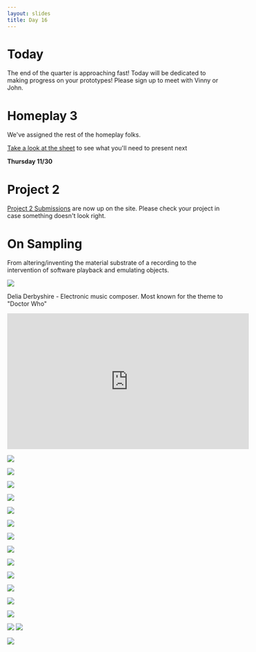 ```yaml
---
layout: slides
title: Day 16
---
```

# Today

The end of the quarter is approaching fast! Today will be dedicated to making progress on your prototypes! Please sign up to meet with Vinny or John.

# Homeplay 3

We've assigned the rest of the homeplay folks.

[Take a look at the sheet](https://docs.google.com/spreadsheets/d/16Q30e3dV3oBYqcNBkZU3OUfUtbhKppxvfDuS4Yjc6zo/edit?usp=sharing) to see what you'll need to present next

**Thursday 11/30**

# Project 2

[Project 2 Submissions](project-submissions.html?p=2) are now up on the site. Please check your project in case something doesn't look right.

# On Sampling

From altering/inventing the material substrate of a recording to the intervention of software playback and emulating objects.

![](https://lh7-us.googleusercontent.com/xp5HF8TnQmiTrWf6gvf16Z1vaqAX361yArrrYBeDRLfmRk1bCe5hpgWvGoJArdnc9MzrOpWdPvxQwo3rk3QQqy46aU0E9ROsYU_5fVsXEKXTiNHtuFZXRc4gvqEcJidQmGlNYCdXYUAifMhXdATqnimP=s2048)

Delia Derbyshire - Electronic music composer. Most known for the theme to "Doctor Who"

<iframe width="560" height="315" src="https://www.youtube.com/embed/N9pOq8u6-bA?si=V0BJm7GsqmipXH_p" frameborder="0" allow="accelerometer; autoplay; clipboard-write; encrypted-media; gyroscope; picture-in-picture; web-share" allowfullscreen></iframe>


![](https://lh7-us.googleusercontent.com/4P-Tu2E5aPkW5zXM-YtTLMYtwm49EY8PjPQMfpOPJlkQgHK5nUd1RczmR73J2DuSooVpbamfJ4r8MYtqd5r2gvG9b0c87HW8DQRr61lgNnH8F1HmyVRsZpw63wKGHHkG1W5Bt1-Ov-W1AXofGcrktkdj=s2048)


![](https://lh7-us.googleusercontent.com/-K5AtEdC2jRY1w9gp2BIbbmjTCXNkVT3yj3vJVKNUZaV5WbNyqr-54R1-s-nxEsWY1t9RSiHLno6SWfSySneIp2OUIuGRiSdxOC1gq9W2cOTT0m3-KhVLvMSJe8J4IwHNJxHimkDdg5jGp7H0tXPaSP5=s2048)

![](https://lh7-us.googleusercontent.com/LvtfzlaClOo36nsHoA1aZYpUD6sr1cpTibqjRa6YD_dDUvxEyT6hVO--OGKQDCnT7PkD6tmC2QpvU87I9oAIfptyMeDmG8q34s7VuzWPQVK5QN4RyeKbVW3cnu6VcRwHZii4qw8fI8_SDAoyJWHNn0Dz=s2048)

![](https://lh7-us.googleusercontent.com/HSv4XDFwTO4uaOBAHQ6Y3yK12pgNmw5mbxlk5tyBoRPMUFnfT4IZoRO8xwJNKVl10lbAi8EE8QOFN5WCzxg8BKAD184DJUOoFVZYX0VhoAq_dFRVf3rLzAd_vOn_IiwzssoJTgrap8TOKY9Pm04-V6jJ=s2048)

![](https://lh7-us.googleusercontent.com/6FSJQUK4TwQEG2HdhvTqhI17Gr-DBazySv5VVD6DYgN5UV_VL1XPoOVDdLxhbYDl9ok3kWsEy33DHfblvrqOjZ8suhGCM-A5Oge9z8ilRRKmZBsoTEL3rcM5cBz5mILye1InGkExtrPHyHgDdBj2FBxQ=s2048)


![](https://lh7-us.googleusercontent.com/43tvX0hCbGqSEVV7WqryhCmr9gpZXFlmNrsVLUEBeaID31B4oQsgdGtvUextsaRUyZOorbiJKDWzAYj-Xmjj4upY-K-a7gWTD7j9SCCKcm_YLSFnt5DmxaMZ32Xoyz7xgAYrtf4M9UicTuePPLGF43Nv=s2048)

![](https://lh7-us.googleusercontent.com/S5q88e2HFfNjCVd0LD1KMT8uh-fdCHoayoUo4ro-t_v9SYzQxocwqNpA4WW02QCN_c8Ocvq8aSZycDAZJZAmAN1XdXcXQPijokw7HU0oMz2-0pfxnC0VqCs-9_VZ7TBuZ2L2WeD03y_7etSQoj0l9-NX=s2048)

![](https://lh7-us.googleusercontent.com/DG468Cplg9b0mOYmqXwBobJ4Q9C2zPCOG5zTSYjWl0eaaUiYJ9gqGFXIs9tlOZgeMD3VjMrbjhS1BuhGFIRAneQ_KiNlCRosCSKVmiWcHXDbZxcAVilXdGMWU69ZEILmct-0-YCMZUgeCeUTkbc9013M=s2048)



![](https://lh7-us.googleusercontent.com/AL2tdm_8GC_0msQyf5zeC8omI5c-8UC7lH4xVtoVqj7hkmOeH4jnQXGy0U15BiehZWDKGCcTL9qGB1OG7lmv0rR3R3WadLbag_lH8ZoNJ8OObHKw1Ozo9qvTXgdl8jKtqbgSCGszWjXz79_5pZfcmWtYkw=s2048)

![](https://lh7-us.googleusercontent.com/0IkxqUPBX6Qhxb0r2scsOrvtSgb-gCUcaCI2nAi1IsqqrsjLGzP7a68U5OW_KEuBTQBy0yvq1sD1Rx58t0Fib_zEEiX60BZAaCsnVNj5W-hszzl6DaA-zaKtQZ1oYCRiXGh_iNx-bxxcNa_lgEAPQzQc=s2048)

![](https://lh7-us.googleusercontent.com/pgX-LvL9MkBCjF8G0wjJWZ3yVGbhal9racNclPramFzUT-mjvIr1OrlVZs-AR8w1EcOaib0xPxR1bwClVGtWfuYXaxhqldTkJY4rHZiN8OzyeNP7ps6ia53ZrIE4Jr6ZPTLDpGRNzCoIODhyuaA12JZUWg=s2048)

![](https://lh7-us.googleusercontent.com/dYbEvhFnFTi8w1gJ1LV0hty9Yku-pBHXA31y2DMWQ9iuOBpFjxynDgT0XqsYIUMPe_RTmfwf8AX9FlbLuPkORUTDEaOJmwnxnTbs8vS-ZXSTfsFcgKxsN751yZu95Ryuw6jsENyJbvm36uVeeDDU5XxW8A=s2048)

![](https://lh7-us.googleusercontent.com/xiazw9Cr1MSvCvGujTwI7jEqkRFbnM-aPQfuYfBo5qSOFaYGkIOGkeo_kyADqhKFVxi0vLLG5PbAG80uXo005BSD2bKG-vI_uvLuZiK0KicgJITosZjCXIHKgv4J9JkkbcrbReu2Adrl3wN6hV2lslqvwQ=s2048)

![](https://lh7-us.googleusercontent.com/NTyCbdkeY-b6xoWmyUteKAb3XAGEN7uFYuu8yrCYFyYqGZZifcuDRcVHz7GZ_zC3t4EcE3Zbz1hbPbRiZS0mcwgRRYMsILYnMxGBqOxjzrgATcepBctcXiZIIj6herrj4MY6nsdve1hRa4TCSwS5T-R90A=s2048)
![](https://lh7-us.googleusercontent.com/yP4C2QU0C6g4Hq23MIPvHgi026wXEy8dN-sYWdaZbTv53sgpoecel9c7gT_oz7uzSPuwjY--bpH-N9IlgpHG7Btjq_NQMymLs-cG0ZqRVHV_Lii93c6RtmF9KgR3Ridkc0q1PXvKCKSJBFj79JtH7w06NQ=s2048)

![](https://lh7-us.googleusercontent.com/PS7eP7cS3Xc4B9jPeUzl2y7R_YbWVGiws56oe-RZeYGLPoMvIGnndvC8ng0avt0DgV92X0gKfUrQOkDxvVV-C1tmumFaI8GPXPAGjA_fnV177nhpFfncZBU0_sAOv_-4-2FDUuieK1FaDS8w8IIuo0_3qw=s2048)

